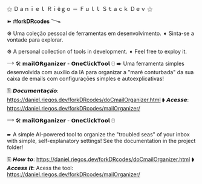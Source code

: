 ⚝ Ｄａｎｉｅｌ Ｒｉêｇｏ － Ｆｕｌｌ Ｓｔａｃｋ Ｄｅｖ ⚝

➽ #𝐟𝐨𝐫𝐤𝐃𝐑𝐜𝐨𝐝𝐞𝐬
𐃆

⚙ Uma coleção pessoal de ferramentas em desenvolvimento. 
➧ Sinta-se a vontade para explorar.

⚙ A personal collection of tools in development.
➧ Feel free to exploy it.

𐃘
🛠 𝗺𝗮𝗶𝗹𝗢𝗥𝗴𝗮𝗻𝗶𝘇𝗲𝗿 - 𝗢𝗻𝗲𝗖𝗹𝗶𝗰𝗸𝗧𝗼𝗼𝗹 🖯
➨ Uma ferramenta simples desenvolvida com auxílio da IA para organizar a "maré conturbada"
da sua caixa de emails com configurações simples e autoexplicativas!

🖺 𝘿𝙤𝙘𝙪𝙢𝙚𝙣𝙩𝙖𝙘̧𝙖̃𝙤: https://daniel.riegos.dev/forkDRcodes/doCmailOrganizer.html
➧ 𝘼𝙘𝙚𝙨𝙨𝙚: https://daniel.riegos.dev/forkDRcodes/mailOrganizer/

𐃘
🛠 𝗺𝗮𝗶𝗹𝗢𝗥𝗴𝗮𝗻𝗶𝘇𝗲𝗿 - 𝗢𝗻𝗲𝗖𝗹𝗶𝗰𝗸𝗧𝗼𝗼𝗹 🖯

➨ A simple AI-powered tool to organize the "troubled seas" of your inbox with simple, self-explanatory settings!
See the documentation in the project folder!

🖺 𝙃𝙤𝙬 𝙩𝙤: https://daniel.riegos.dev/forkDRcodes/doCmailOrganizer.html
➧ 𝘼𝙘𝙘𝙚𝙨𝙨 𝙞𝙩: Acess the tool: https://daniel.riegos.dev/forkDRcodes/mailOrganizer/
